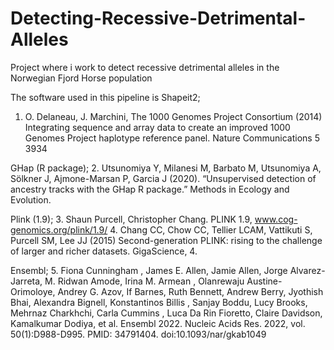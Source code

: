 # Detecting-Recessive-Detrimental-Alleles
Project where i work to detect recessive detrimental alleles in the Norwegian Fjord Horse population

The software used in this pipeline is Shapeit2;
1. O. Delaneau, J. Marchini, The 1000 Genomes Project Consortium (2014) Integrating sequence and array data to create an improved 1000 Genomes Project haplotype reference panel. Nature Communications 5 3934

GHap (R package);
2. Utsunomiya Y, Milanesi M, Barbato M, Utsunomiya A, Sölkner J, Ajmone-Marsan P, Garcia J (2020). “Unsupervised detection of ancestry tracks with the GHap R package.” Methods in Ecology and Evolution.

Plink (1.9); 
3. Shaun Purcell, Christopher Chang. PLINK 1.9, www.cog-genomics.org/plink/1.9/
4. Chang CC, Chow CC, Tellier LCAM, Vattikuti S, Purcell SM, Lee JJ (2015) Second-generation PLINK: rising to the challenge of larger and richer datasets. GigaScience, 4.

Ensembl;
5. Fiona Cunningham , James E. Allen, Jamie Allen, Jorge Alvarez-Jarreta, M. Ridwan Amode, Irina M. Armean , Olanrewaju Austine-Orimoloye, Andrey G. Azov, If Barnes, Ruth Bennett, Andrew Berry, Jyothish Bhai, Alexandra Bignell, Konstantinos Billis , Sanjay Boddu, Lucy Brooks, Mehrnaz Charkhchi, Carla Cummins , Luca Da Rin Fioretto, Claire Davidson, Kamalkumar Dodiya, et al. Ensembl 2022. Nucleic Acids Res. 2022, vol. 50(1):D988-D995. PMID: 34791404. doi:10.1093/nar/gkab1049
